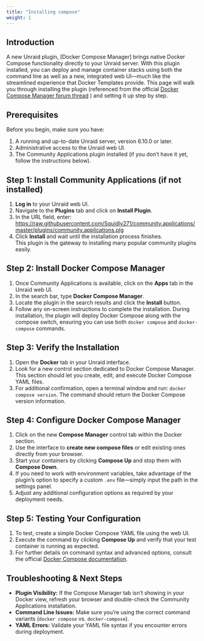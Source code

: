 ```yaml
---
title: "Installing compose"
weight: 1
---
```


## Introduction

A new Unraid plugin, [Docker Compose Manager] brings native Docker Compose functionality directly to your Unraid server. With this plugin installed, you can deploy and manage container stacks using both the command line as well as a new, integrated web UI—much like the streamlined experience that Docker Templates provide. This page will walk you through installing the plugin (referenced from the official [Docker Compose Manager forum thread](https://forums.unraid.net/topic/114415-plugin-docker-compose-manager/) ) and setting it up step by step.

## Prerequisites

Before you begin, make sure you have:
  
1. A running and up-to-date Unraid server, version 6.10.0 or later.
2. Administrative access to the Unraid web UI.
3. The Community Applications plugin installed (if you don’t have it yet, follow the instructions below).

## Step 1: Install Community Applications (if not installed)

1. **Log in** to your Unraid web UI.
2. Navigate to the **Plugins** tab and click on **Install Plugin**.
3. In the URL field, enter: https://raw.githubusercontent.com/Squidly271/community.applications/master/plugins/community.applications.plg
4. Click **Install** and wait until the installation process finishes.  
This plugin is the gateway to installing many popular community plugins easily.

## Step 2: Install Docker Compose Manager

1. Once Community Applications is available, click on the **Apps** tab in the Unraid web UI.
2. In the search bar, type **Docker Compose Manager**.
3. Locate the plugin in the search results and click the **Install** button.
4. Follow any on-screen instructions to complete the installation. During installation, the plugin will deploy Docker Compose along with the compose switch, ensuring you can use both `docker compose` and `docker-compose` commands.

## Step 3: Verify the Installation

1. Open the **Docker** tab in your Unraid interface.
2. Look for a new control section dedicated to Docker Compose Manager. This section should let you create, edit, and execute Docker Compose YAML files.
3. For additional confirmation, open a terminal window and run: `docker compose version`. The command should return the Docker Compose version information.

## Step 4: Configure Docker Compose Manager

1. Click on the new **Compose Manager** control tab within the Docker section.
2. Use the interface to **create new compose files** or edit existing ones directly from your browser.
3. Start your containers by clicking **Compose Up** and stop them with **Compose Down**.
4. If you need to work with environment variables, take advantage of the plugin’s option to specify a custom `.env` file––simply input the path in the settings panel.
5. Adjust any additional configuration options as required by your deployment needs.

## Step 5: Testing Your Configuration

1. To test, create a simple Docker Compose YAML file using the web UI.
2. Execute the command by clicking **Compose Up** and verify that your test container is running as expected.
3. For further details on command syntax and advanced options, consult the official [Docker Compose documentation](https://docs.docker.com/compose/cli-command/).

## Troubleshooting & Next Steps

- **Plugin Visibility:** If the Compose Manager tab isn’t showing in your Docker view, refresh your browser and double-check the Community Applications installation.
- **Command Line Issues:** Make sure you’re using the correct command variants (`docker compose` vs. `docker-compose`).
- **YAML Errors:** Validate your YAML file syntax if you encounter errors during deployment.
